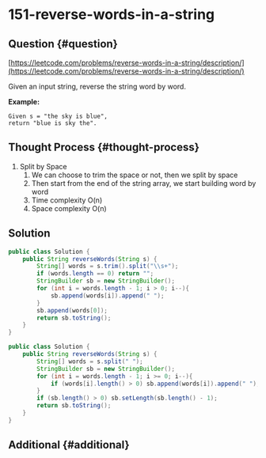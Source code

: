 # 151-reverse-words-in-a-string

## Question {#question}

[https://leetcode.com/problems/reverse-words-in-a-string/description/](https://leetcode.com/problems/reverse-words-in-a-string/description/)

Given an input string, reverse the string word by word.

**Example:**

```text
Given s = "the sky is blue",
return "blue is sky the".
```

## Thought Process {#thought-process}

1. Split by Space
   1. We can choose to trim the space or not, then we split by space
   2. Then start from the end of the string array, we start building word by word
   3. Time complexity O\(n\)
   4. Space complexity O\(n\)

## Solution

```java
public class Solution {
    public String reverseWords(String s) {
        String[] words = s.trim().split("\\s+");
        if (words.length == 0) return "";
        StringBuilder sb = new StringBuilder();
        for (int i = words.length - 1; i > 0; i--){
            sb.append(words[i]).append(" ");
        }
        sb.append(words[0]);
        return sb.toString();
    }
}
```

```java
public class Solution {
    public String reverseWords(String s) {
        String[] words = s.split(" ");
        StringBuilder sb = new StringBuilder();
        for (int i = words.length - 1; i >= 0; i--){
            if (words[i].length() > 0) sb.append(words[i]).append(" ");
        }
        if (sb.length() > 0) sb.setLength(sb.length() - 1);
        return sb.toString();
    }
}
```

## Additional {#additional}

